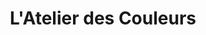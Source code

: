 ---
title: "L'Atelier des Couleurs"
url: /versailles/latelier-des-couleurs/
shop: décoration intérieure
---